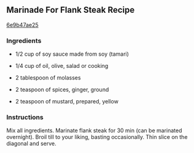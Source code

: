 ## Marinade For Flank Steak Recipe

[6e9b47ae25](http://cookeatshare.com/recipes/marinade-for-flank-steak-12358)

### Ingredients

 - 1/2 cup of soy sauce made from soy (tamari)

 - 1/4 cup of oil, olive, salad or cooking

 - 2 tablespoon of molasses

 - 2 teaspoon of spices, ginger, ground

 - 2 teaspoon of mustard, prepared, yellow

### Instructions

Mix all ingredients. Marinate flank steak for 30 min (can be marinated overnight). Broil till to your liking, basting occasionally. Thin slice on the diagonal and serve.